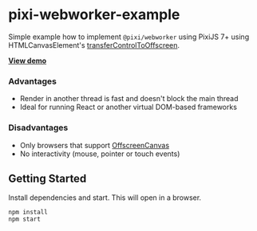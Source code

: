 # pixi-webworker-example

Simple example how to implement `@pixi/webworker` using PixiJS 7+ using HTMLCanvasElement's [transferControlToOffscreen](https://developer.mozilla.org/en-US/docs/Web/API/HTMLCanvasElement/transferControlToOffscreen).

[**View demo**](https://mattkarl.com/pixi-webworker-example/index.html)

### Advantages

* Render in another thread is fast and doesn't block the main thread
* Ideal for running React or another virtual DOM-based frameworks

### Disadvantages

* Only browsers that support [OffscreenCanvas](https://caniuse.com/offscreencanvas)
* No interactivity (mouse, pointer or touch events)

## Getting Started

Install dependencies and start. This will open in a browser.

```
npm install
npm start
```
